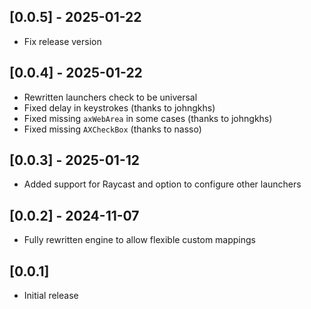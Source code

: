 ## [0.0.5] - 2025-01-22

- Fix release version

## [0.0.4] - 2025-01-22

- Rewritten launchers check to be universal
- Fixed delay in keystrokes (thanks to johngkhs)
- Fixed missing `axWebArea` in some cases (thanks to johngkhs)
- Fixed missing `AXCheckBox` (thanks to nasso)

## [0.0.3] - 2025-01-12

- Added support for Raycast and option to configure other launchers

## [0.0.2] - 2024-11-07

- Fully rewritten engine to allow flexible custom mappings

## [0.0.1]

- Initial release
